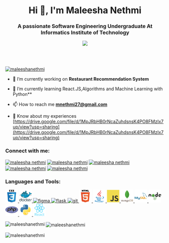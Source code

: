 

<h1 align="center">Hi 👋, I'm Maleesha Nethmi</h1>
<h3 align="center">A passionate Software Engineering Undergraduate At Informatics Institute of Technology</h3>

<p align="center"><img src="https://github.com/Anmol-Baranwal/Cool-GIFs-For-GitHub/assets/74038190/f5d2d866-d25c-4873-8d82-425d2c62fc2e" width="500"></p>
<br></br>


<p align="left"> <a href="https://github.com/ryo-ma/github-profile-trophy"><img src="https://github-profile-trophy.vercel.app/?username=maleeshanethmi" alt="maleeshanethmi" /></a> </p>

- 🔭 I’m currently working on **Restaurant Recommendation System**

- 🌱 I’m currently learning React.JS,Algorithms and Machine Learning with Python**

- 📫 How to reach me **mnethmi27@gmail.com**

- 📄 Know about my experiences [https://drive.google.com/file/d/1MpJRbHB0rNcaZuhdsnsK4PO8FMzIx7up/view?usp=sharing](https://drive.google.com/file/d/1MpJRbHB0rNcaZuhdsnsK4PO8FMzIx7up/view?usp=sharing)

<h3 align="left">Connect with me:</h3>
<p align="left">
<a href="https://linkedin.com/in/maleesha nethmi" target="blank"><img align="center" src="https://raw.githubusercontent.com/rahuldkjain/github-profile-readme-generator/master/src/images/icons/Social/linked-in-alt.svg" alt="maleesha nethmi" height="30" width="40" /></a>
<a href="https://stackoverflow.com/users/maleesha nethmi" target="blank"><img align="center" src="https://raw.githubusercontent.com/rahuldkjain/github-profile-readme-generator/master/src/images/icons/Social/stack-overflow.svg" alt="maleesha nethmi" height="30" width="40" /></a>
<a href="https://kaggle.com/maleesha nethmi" target="blank"><img align="center" src="https://raw.githubusercontent.com/rahuldkjain/github-profile-readme-generator/master/src/images/icons/Social/kaggle.svg" alt="maleesha nethmi" height="30" width="40" /></a>
<a href="https://fb.com/maleesha nethmi" target="blank"><img align="center" src="https://raw.githubusercontent.com/rahuldkjain/github-profile-readme-generator/master/src/images/icons/Social/facebook.svg" alt="maleesha nethmi" height="30" width="40" /></a>
<a href="https://www.hackerrank.com/maleesha nethmi" target="blank"><img align="center" src="https://raw.githubusercontent.com/rahuldkjain/github-profile-readme-generator/master/src/images/icons/Social/hackerrank.svg" alt="maleesha nethmi" height="30" width="40" /></a>
</p>

<h3 align="left">Languages and Tools:</h3>
<p align="left"> <a href="https://www.w3schools.com/css/" target="_blank" rel="noreferrer"> <img src="https://raw.githubusercontent.com/devicons/devicon/master/icons/css3/css3-original-wordmark.svg" alt="css3" width="40" height="40"/> </a> <a href="https://www.docker.com/" target="_blank" rel="noreferrer"> <img src="https://raw.githubusercontent.com/devicons/devicon/master/icons/docker/docker-original-wordmark.svg" alt="docker" width="40" height="40"/> </a> <a href="https://www.figma.com/" target="_blank" rel="noreferrer"> <img src="https://www.vectorlogo.zone/logos/figma/figma-icon.svg" alt="figma" width="40" height="40"/> </a> <a href="https://flask.palletsprojects.com/" target="_blank" rel="noreferrer"> <img src="https://www.vectorlogo.zone/logos/pocoo_flask/pocoo_flask-icon.svg" alt="flask" width="40" height="40"/> </a> <a href="https://git-scm.com/" target="_blank" rel="noreferrer"> <img src="https://www.vectorlogo.zone/logos/git-scm/git-scm-icon.svg" alt="git" width="40" height="40"/> </a> <a href="https://www.w3.org/html/" target="_blank" rel="noreferrer"> <img src="https://raw.githubusercontent.com/devicons/devicon/master/icons/html5/html5-original-wordmark.svg" alt="html5" width="40" height="40"/> </a> <a href="https://www.java.com" target="_blank" rel="noreferrer"> <img src="https://raw.githubusercontent.com/devicons/devicon/master/icons/java/java-original.svg" alt="java" width="40" height="40"/> </a> <a href="https://developer.mozilla.org/en-US/docs/Web/JavaScript" target="_blank" rel="noreferrer"> <img src="https://raw.githubusercontent.com/devicons/devicon/master/icons/javascript/javascript-original.svg" alt="javascript" width="40" height="40"/> </a> <a href="https://www.mongodb.com/" target="_blank" rel="noreferrer"> <img src="https://raw.githubusercontent.com/devicons/devicon/master/icons/mongodb/mongodb-original-wordmark.svg" alt="mongodb" width="40" height="40"/> </a> <a href="https://www.mysql.com/" target="_blank" rel="noreferrer"> <img src="https://raw.githubusercontent.com/devicons/devicon/master/icons/mysql/mysql-original-wordmark.svg" alt="mysql" width="40" height="40"/> </a> <a href="https://nodejs.org" target="_blank" rel="noreferrer"> <img src="https://raw.githubusercontent.com/devicons/devicon/master/icons/nodejs/nodejs-original-wordmark.svg" alt="nodejs" width="40" height="40"/> </a> <a href="https://www.php.net" target="_blank" rel="noreferrer"> <img src="https://raw.githubusercontent.com/devicons/devicon/master/icons/php/php-original.svg" alt="php" width="40" height="40"/> </a> <a href="https://www.python.org" target="_blank" rel="noreferrer"> <img src="https://raw.githubusercontent.com/devicons/devicon/master/icons/python/python-original.svg" alt="python" width="40" height="40"/> </a> <a href="https://reactjs.org/" target="_blank" rel="noreferrer"> <img src="https://raw.githubusercontent.com/devicons/devicon/master/icons/react/react-original-wordmark.svg" alt="react" width="40" height="40"/> </a> </p>

<p><img align="left" src="https://github-readme-stats.vercel.app/api/top-langs?username=maleeshanethmi&show_icons=true&locale=en&layout=compact" alt="maleeshanethmi" /></p>

<p>&nbsp;<img align="center" src="https://github-readme-stats.vercel.app/api?username=maleeshanethmi&show_icons=true&locale=en" alt="maleeshanethmi" /></p>

<p><img align="center" src="https://github-readme-streak-stats.herokuapp.com/?user=maleeshanethmi&" alt="maleeshanethmi" /></p>
